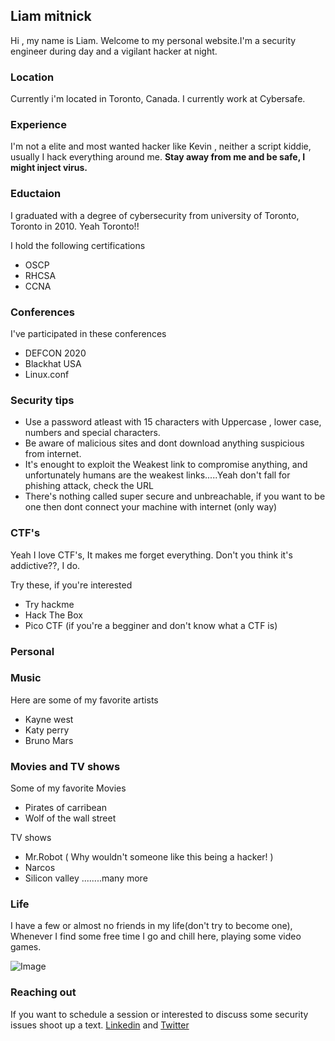 ## Liam mitnick


Hi , my name is Liam. Welcome to my personal website.I'm a security engineer during day and a vigilant hacker at night.

### Location
Currently i'm located in Toronto, Canada. I currently work at Cybersafe.

### Experience
I'm not a elite and most wanted hacker like Kevin , neither a script kiddie, usually I hack everything around me. **Stay away from me and be safe, I might inject virus.** 

### Eductaion
I graduated with a degree of cybersecurity from university of Toronto, Toronto in 2010. Yeah Toronto!!

I hold the following certifications
* OSCP
* RHCSA
* CCNA

### Conferences
I've participated in these conferences 

* DEFCON 2020
* Blackhat USA
* Linux.conf

### Security tips
* Use a password atleast with 15 characters with Uppercase , lower case, numbers and special characters.
* Be aware of malicious sites and dont download anything suspicious from internet.
* It's enought to exploit the Weakest link to compromise anything, and unfortunately humans are the weakest links.....Yeah don't fall for phishing attack, check the URL
* There's nothing called super secure and unbreachable, if you want to be one then dont connect your machine with internet (only way)

### CTF's
Yeah I love CTF's, It makes me forget everything. Don't you think it's addictive??, I do.

Try these, if you're interested
* Try hackme
* Hack The Box
* Pico CTF (if you're a begginer and don't know what a CTF is)

### Personal
### Music
Here are some of my favorite artists
* Kayne west
* Katy perry
* Bruno Mars

### Movies and TV shows
Some of my favorite Movies
* Pirates of carribean
* Wolf of the wall street

TV shows
* Mr.Robot ( Why wouldn't someone like this being a hacker! )
* Narcos
* Silicon valley ........many more

### Life
I have a few or almost no friends in my life(don't try to become one), Whenever I find some free time I go and chill here, playing some video games.

![Image](https://i.imgur.com/Jp01llS.jpg)
### Reaching out
If you want to schedule a session or interested to discuss some security issues shoot up a text.
[Linkedin](https://www.linkedin.com/in/liam-mitnick-215b91201/) and [Twitter](https://twitter.com/LiamMitnick)
